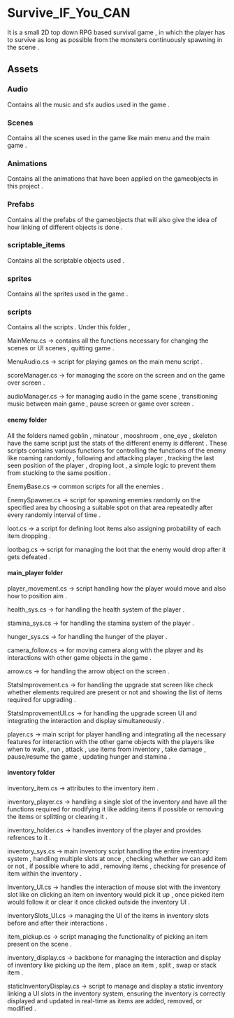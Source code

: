 # Survive_IF_You_CAN

It is a small 2D top down RPG based survival game , in which the player has to survive as long as possible from the monsters continuously spawning in the scene .

## Assets 
### Audio 
Contains all the music and sfx audios used in the game .

### Scenes
Contains all the scenes used in the game like main menu and the main game .

### Animations 
Contains all the animations that have been applied on the gameobjects in this project .

### Prefabs 
Contains all the prefabs of the gameobjects that will also give the idea of how linking of different objects is done .

### scriptable_items
Contains all the scriptable objects used .

### sprites
Contains all the sprites used in the game .

### scripts
Contains all the scripts . Under this folder ,

MainMenu.cs -> contains all the functions necessary for changing the scenes or UI scenes , quitting game .

MenuAudio.cs -> script for playing games on the main menu script .

scoreManager.cs -> for managing the score on the screen and on the game over screen .

audioManager.cs -> for managing audio in the game scene , transitioning music  between main game , pause screen or game over screen .

#### enemy folder
All the folders named goblin , minatour , mooshroom , one_eye , skeleton have the same script just the stats of the different enemy is different . These scripts contains various functions for controlling the functions of the enemy like roaming randomly , following and attacking player , tracking the last seen position of the player , droping loot , a simple logic to prevent them from stucking to the same position .

EnemyBase.cs -> common scripts for all the enemies .

EnemySpawner.cs -> script for spawning enemies randomly on the specified area by choosing a suitable spot on that area repeatedly after every randomly interval of time .

loot.cs -> a script for defining loot items also assigning probability of each item dropping .

lootbag.cs -> script for managing the loot that the enemy would drop after it 
gets defeated .

#### main_player folder
player_movement.cs -> script handling how the player would move and also how to position aim .

health_sys.cs -> for handling the health system of the player .

stamina_sys.cs -> for handling the stamina system of the player .

hunger_sys.cs -> for handling the hunger of the player .

camera_follow.cs -> for moving camera along with the player and its interactions with other game objects in the game .

arrow.cs -> for handling the arrow object on the screen .

StatsImprovement.cs -> for handling the upgrade stat screen like check whether elements required are present or not and showing the list of items required for upgrading .

StatsImprovementUI.cs -> for handling the upgrade screen UI and integrating the interaction and display simultaneously .

player.cs -> main script for player handling and integrating all the necessary features for interaction with the other game objects with the players like when to walk , run , attack , use items from inventory , take damage , pause/resume the game , updating hunger and stamina .

#### inventory folder
inventory_item.cs -> attributes to the inventory item . 

inventory_player.cs -> handling a single slot of the inventory and have all the functions required for modifying it like adding items if possible or removing the items or splitting or clearing it .

inventory_holder.cs -> handles inventory of the player and provides refrences to it . 

inventory_sys.cs -> main inventory script handling the entire inventory system , handling multiple slots at once , checking whether we can add item or not , if possible where to add , removing items , checking for presence of item within the inventory .

Inventory_UI.cs -> handles the interaction of mouse slot with the inventory slot like on clicking an item on inventory would pick it up , once picked item would follow it or clear it once clicked outside the inventory UI .

inventorySlots_UI.cs -> managing the UI of the items in inventory slots before and after their interactions .

item_pickup.cs -> script managing the functionality of picking an item present on the scene .

inventory_display.cs -> backbone for managing the interaction and display of inventory like picking up the item , place an item , split , swap or stack item .

staticInventoryDisplay.cs -> script to manage and display a static inventory linking a UI slots in the inventory system, ensuring the inventory is correctly displayed and updated in real-time as items are added, removed, or modified .
